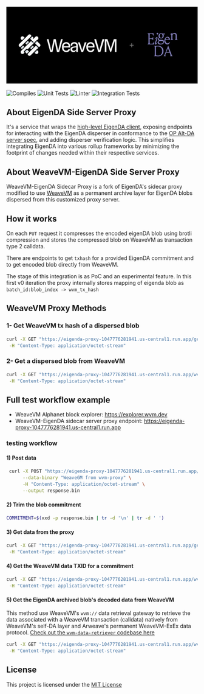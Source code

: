 <p align="center">
  <a href="https://wvm.dev">
    <img src="./media/banner.png">
  </a>
</p>

![Compiles](https://github.com/Layr-Labs/eigenda-proxy/actions/workflows/build.yml/badge.svg)
![Unit Tests](https://github.com/Layr-Labs/eigenda-proxy/actions/workflows/unit-tests.yml/badge.svg)
![Linter](https://github.com/Layr-Labs/eigenda-proxy/actions/workflows/lint.yml/badge.svg)
![Integration Tests](https://github.com/Layr-Labs/eigenda-proxy/actions/workflows/holesky-test.yml/badge.svg)

## About EigenDA Side Server Proxy
It's a service that wraps the [high-level EigenDA client](https://github.com/Layr-Labs/eigenda/blob/master/api/clients/eigenda_client.go), exposing endpoints for interacting with the EigenDA disperser in conformance to the [OP Alt-DA server spec](https://specs.optimism.io/experimental/alt-da.html), and adding disperser verification logic. This simplifies integrating EigenDA into various rollup frameworks by minimizing the footprint of changes needed within their respective services.

## About WeaveVM-EigenDA Side Server Proxy
WeaveVM-EigenDA Sidecar Proxy is a fork of EigenDA's sidecar proxy modified to use [WeaveVM](https://wvm.dev) as a permanent archive layer for EigenDA blobs dispersed from this customized proxy server.

## How it works
On each `PUT` request it compresses the encoded eigenDA blob using brotli compression and stores the compressed blob on WeaveVM as transaction type 2 calldata.

There are endpoints to get `txhash` for a provided EigenDA commitment and to get encoded blob directly from WeaveVM.

The stage of this integration is as PoC and an experimental feature. In this first v0 iteration the proxy internally stores mapping of eigenda blob as `batch_id:blob_index -> wvm_tx_hash`

## WeaveVM Proxy Methods

### 1- Get WeaveVM tx hash of a dispersed blob

```bash
curl -X GET "https://eigenda-proxy-1047776281941.us-central1.run.app/get/0x$COMMITMENT?commitment_mode=simple" \
 -H "Content-Type: application/octet-stream"
```

### 2- Get a dispersed blob from WeaveVM

```bash
curl -X GET "https://eigenda-proxy-1047776281941.us-central1.run.app/wvm/get/0x$COMMITMENT?commitment_mode=simple" \
 -H "Content-Type: application/octet-stream"
```

## Full test workflow example

- WeaveVM Alphanet block explorer: https://explorer.wvm.dev
- WeaveVM-EigenDA sidecar server proxy endpoint: https://eigenda-proxy-1047776281941.us-central1.run.app

### testing workflow

#### 1) Post data 

```bash
 curl -X POST "https://eigenda-proxy-1047776281941.us-central1.run.app/put/?commitment_mode=simple" \
      --data-binary "WeaveGM from wvm-proxy" \
      -H "Content-Type: application/octet-stream" \
      --output response.bin
```
#### 2) Trim the blob commitment

```bash
COMMITMENT=$(xxd -p response.bin | tr -d '\n' | tr -d ' ')
```

#### 3) Get data from the proxy

```bash
curl -X GET "https://eigenda-proxy-1047776281941.us-central1.run.app/get/0x$COMMITMENT?commitment_mode=simple" \
 -H "Content-Type: application/octet-stream"
```
#### 4) Get the WeaveVM data TXID for a commitment

```bash
curl -X GET "https://eigenda-proxy-1047776281941.us-central1.run.app/wvm/get/txhash/0x$COMMITMENT?commitment_mode=simple" \
 -H "Content-Type: application/octet-stream"
```

#### 5) Get the EigenDA archived blob's decoded data from WeaveVM

This method use WeaveVM's `wvm://` data retrieval gateway to retrieve the data associated with a WeaveVM transaction (calldata) natively from WeaveVM's self-DA layer and Arweave's permanent WeaveVM-ExEx data protocol. [Check out the `wvm-data-retriever` codebase here](https://github.com/weavevM/wvm-data-retriever)

```bash
curl -X GET "https://eigenda-proxy-1047776281941.us-central1.run.app/wvm/get/0x$COMMITMENT?commitment_mode=simple" \
 -H "Content-Type: application/octet-stream"
```

## License
This project is licensed under the [MIT License](./LICENSE)


